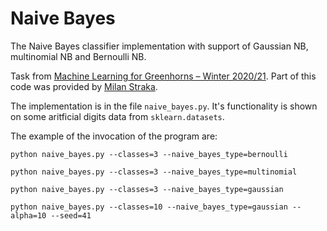 # Naive Bayes
The Naive Bayes classifier implementation with support of Gaussian NB, multinomial NB and Bernoulli NB.

Task from [Machine Learning for Greenhorns – Winter 2020/21](https://ufal.mff.cuni.cz/courses/npfl129/2021-winter). Part of this code was provided by 
[Milan Straka](https://ufal.mff.cuni.cz/milan-straka).

The implementation is in the file `naive_bayes.py`. It's functionality is shown on some aritficial digits data from `sklearn.datasets`.

The example of the invocation of the program are:

`python naive_bayes.py --classes=3 --naive_bayes_type=bernoulli`

`python naive_bayes.py --classes=3 --naive_bayes_type=multinomial`

`python naive_bayes.py --classes=3 --naive_bayes_type=gaussian`

`python naive_bayes.py --classes=10 --naive_bayes_type=gaussian --alpha=10 --seed=41`
